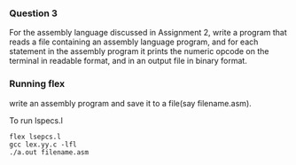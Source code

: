 ### Question 3

For the assembly language discussed in Assignment 2, write a program that reads a file containing an assembly language program, 
and for each statement in the assembly program it prints the numeric opcode on the terminal in readable format, and in an output 
file in binary format.


### Running flex

write an assembly program and save it to a file(say filename.asm).

To run lspecs.l

```
flex lsepcs.l
gcc lex.yy.c -lfl
./a.out filename.asm
```
